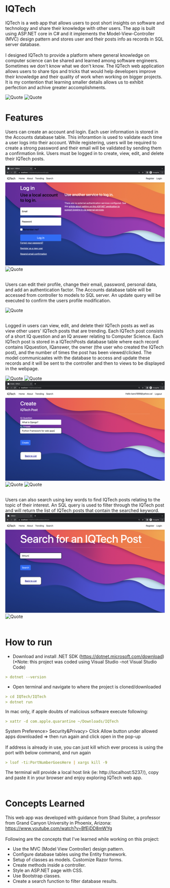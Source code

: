 # IQTech
IQTech is a web app that allows users to post short insights on software and technology and share their knowledge with other users. The app is built using ASP.NET core in C# and it implements the Model-View-Controller (MVC) design pattern and stores user and their posts info as records in SQL server database.
<br /><br />
I designed IQTech to provide a platform where general knowledge on computer science can be shared and learned among software engineers. Sometimes we don't know what we don't know. The IQTech web application allows users to share tips and tricks that would help developers improve their knowledge and their quality of work when working on bigger projects. It is my contention that learning smaller details allows us to exhibit perfection and achive greater accomplishments.

![Quote](https://github.com/kannikakabilar/IQTech/blob/main/screenshots/Screen%20Shot%202023-01-12%20at%2010.27.51%20PM.png)
![Quote](https://github.com/kannikakabilar/IQTech/blob/main/screenshots/Screen%20Shot%202023-01-12%20at%2010.28.04%20PM.png)
<br />

# Features
Users can create an account and login. Each user information is stored in the Accounts database table. This inforamtion is used to validate each time a user logs into their account. While registering, users will be required to create a strong password and their email will be validated by sending them a confirmation link. Users must be logged in to create, view, edit, and delete their IQTech posts. 

![Quote](https://github.com/kannikakabilar/IQTech/blob/main/screenshots/Screen%20Shot%202023-01-12%20at%2010.29.23%20PM.png)
![Quote](https://github.com/kannikakabilar/IQTech/blob/main/screenshots/Screen%20Shot%202023-01-12%20at%2010.29.30%20PM.png)
<br /><br />

Users can edit their profile, change their email, password, personal data, and add an authentication factor. The Accounts database table will be accessed from controller to models to SQL server. An update query will be executed to confirm the users profile modification.

![Quote](https://github.com/kannikakabilar/IQTech/blob/main/screenshots/Screen%20Shot%202023-01-12%20at%2010.30.33%20PM.png)
<br /><br />

Logged in users can view, edit, and delete their IQTech posts as well as view other users' IQTech posts that are trending. Each IQTech post consists of a short IQ question and an IQ answer relating to Computer Science. Each IQTech post is stored in a IQTechPosts database table where each record contains IQquestion, IQanswer, the owner (the user who created the IQTech post), and the number of times the post has been viewed/clicked. The model communicaates with the database to access and update these records and it will be sent to the controller and then to views to be displayed in the webpage.

![Quote](https://github.com/kannikakabilar/IQTech/blob/main/screenshots/Screen%20Shot%202023-01-12%20at%2010.28.33%20PM.png)
![Quote](https://github.com/kannikakabilar/IQTech/blob/main/screenshots/Screen%20Shot%202023-01-14%20at%204.53.14%20PM.png)
![Quote](https://github.com/kannikakabilar/IQTech/blob/main/screenshots/Screen%20Shot%202023-01-12%20at%2010.35.03%20PM.png)
![Quote](https://github.com/kannikakabilar/IQTech/blob/main/screenshots/Screen%20Shot%202023-01-14%20at%204.28.26%20PM.png)
![Quote](https://github.com/kannikakabilar/IQTech/blob/main/screenshots/Screen%20Shot%202023-01-14%20at%204.28.43%20PM.png)
<br /><br />

Users can also search using key words to find IQTech posts relating to the topic of their interest. An SQL query is used to filter through the IQTech post and will return the list of IQTech posts that contain the searched keyword.
![Quote](https://github.com/kannikakabilar/IQTech/blob/main/screenshots/Screen%20Shot%202023-01-12%20at%2010.28.56%20PM.png)
![Quote](https://github.com/kannikakabilar/IQTech/blob/main/screenshots/Screen%20Shot%202023-01-12%20at%2010.29.06%20PM.png)
<br /><br />

# How to run
- Download and install .NET SDK (https://dotnet.microsoft.com/download) <br />
(*Note: this project was coded using Visual Studio -not Visual Studio Code)
```md
> dotnet --version
```
- Open terminal and navigate to where the project is cloned/downloaded
```md
> cd IQTech/IQTech
> dotnet run
```
In mac only, if apple doubts of malicious software execute following:
```md
> xattr -d com.apple.quarantine ~/Downloads/IQTech
```
System Preference> Security&Privacy> Click Allow button under allowed apps downloaded => then run again and click open in the pop-up
<br /><br />
If address is already in use, you can just kill which ever process is using the port with below command, and run again
```md
> lsof -ti:PortNumberGoesHere | xargs kill -9
```
The terminal will provide a local host link (ie: http://localhost:5237/), copy and paste it in your browser and enjoy exploring IQTech web app.
<br /><br />

# Concepts Learned
This web app was developed with guidance from Shad Sluiter, a professor from Grand Canyon University in 
Phoenix, Arizona: https://www.youtube.com/watch?v=BfEjDD8mWYg
<br /><br />
Following are the concepts that I've learned while working on this project:
- Use the MVC (Model View Controller) design pattern.
- Configure database tables using the Entity framework.
- Setup of classes as models. Customize Razor forms.
- Create methods inside a controller.
- Style an ASP.NET page with CSS.
- Use Bootstrap classes.
- Create a search function to filter database results.
